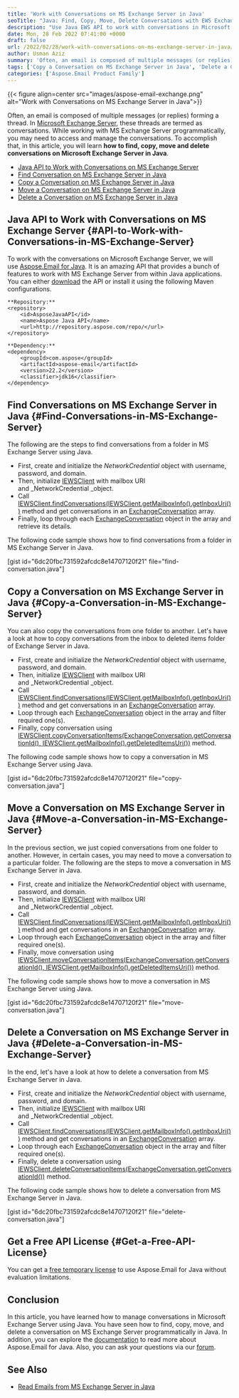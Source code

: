 ```yaml
---
title: 'Work with Conversations on MS Exchange Server in Java'
seoTitle: "Java: Find, Copy, Move, Delete Conversations with EWS Exchange Server"
description: "Use Java EWS API to work with conversations in Microsoft Exchange Server using Java. Find, copy, move, and delete conversations from Exchange Server."
date: Mon, 28 Feb 2022 07:41:00 +0000
draft: false
url: /2022/02/28/work-with-conversations-on-ms-exchange-server-in-java/
author: Usman Aziz
summary: 'Often, an email is composed of multiple messages (or replies) forming a thread. In [Microsoft Exchange Server][1], these threads are termed as conversations. While working with MS Exchange Server programmatically, you may need to access and manage the conversations. To accomplish that, in this article, you will learn **how to find, copy, move and delete conversations on Microsoft Exchange Server in Java**.'
tags: ['Copy a Conversation on MS Exchange Server in Java', 'Delete a Conversation on MS Exchange Server in Java', 'Find Conversation on MS Exchange Server in Java', 'Java API to Work with Conversations on MS Exchange Server', 'Move a Conversation on MS Exchange Server in Java']
categories: ['Aspose.Email Product Family']
---
```




{{< figure align=center src="images/aspose-email-exchange.png" alt="Work with Conversations on MS Exchange Server in Java">}}


Often, an email is composed of multiple messages (or replies) forming a thread. In [Microsoft Exchange Server][2], these threads are termed as conversations. While working with MS Exchange Server programmatically, you may need to access and manage the conversations. To accomplish that, in this article, you will learn **how to find, copy, move and delete conversations on Microsoft Exchange Server in Java**.

*   [Java API to Work with Conversations on MS Exchange Server][3]
*   [Find Conversation on MS Exchange Server in Java][4]
*   [Copy a Conversation on MS Exchange Server in Java][5]
*   [Move a Conversation on MS Exchange Server in Java][6]
*   [Delete a Conversation on MS Exchange Server in Java][7]

## Java API to Work with Conversations on MS Exchange Server {#API-to-Work-with-Conversations-in-MS-Exchange-Server}

To work with the conversations on Microsoft Exchange Server, we will use [Aspose.Email for Java][8]. It is an amazing API that provides a bunch of features to work with MS Exchange Server from within Java applications. You can either [download][9] the API or install it using the following Maven configurations.

```
**Repository:**
<repository>
    <id>AsposeJavaAPI</id>
    <name>Aspose Java API</name>
    <url>http://repository.aspose.com/repo/</url>
</repository>

**Dependency:**
<dependency>
    <groupId>com.aspose</groupId>
    <artifactId>aspose-email</artifactId>
    <version>22.2</version>
    <classifier>jdk16</classifier>
</dependency>
```

## Find Conversations on MS Exchange Server in Java {#Find-Conversations-in-MS-Exchange-Server}

The following are the steps to find conversations from a folder in MS Exchange Server using Java.

*   First, create and initialize the _NetworkCredential_ object with username, password, and domain.
*   Then, initialize [IEWSClient][10] with mailbox URI and _NetworkCredential _object.
*   Call [IEWSClient.findConversations(IEWSClient.getMailboxInfo().getInboxUri())][11] method and get conversations in an [ExchangeConversation][12] array.
*   Finally, loop through each [ExchangeConversation][13] object in the array and retrieve its details.

The following code sample shows how to find conversations from a folder in MS Exchange Server in Java.

\[gist id="6dc20fbc731592afcdc8e14707120f21" file="find-conversation.java"\]

## Copy a Conversation on MS Exchange Server in Java {#Copy-a-Conversation-in-MS-Exchange-Server}

You can also copy the conversations from one folder to another. Let's have a look at how to copy conversations from the inbox to deleted items folder of Exchange Server in Java.

*   First, create and initialize the _NetworkCredential_ object with username, password, and domain.
*   Then, initialize [IEWSClient][14] with mailbox URI and _NetworkCredential _object.
*   Call [IEWSClient.findConversations(IEWSClient.getMailboxInfo().getInboxUri())][15] method and get conversations in an [ExchangeConversation][16] array.
*   Loop through each [ExchangeConversation][17] object in the array and filter required one(s).
*   Finally, copy conversation using [IEWSClient.copyConversationItems(ExchangeConversation.getConversationId(), IEWSClient.getMailboxInfo().getDeletedItemsUri())][18] method.

The following code sample shows how to copy a conversation in MS Exchange Server using Java.

\[gist id="6dc20fbc731592afcdc8e14707120f21" file="copy-conversation.java"\]

## Move a Conversation on MS Exchange Server in Java {#Move-a-Conversation-in-MS-Exchange-Server}

In the previous section, we just copied conversations from one folder to another. However, in certain cases, you may need to move a conversation to a particular folder. The following are the steps to move a conversation in MS Exchange Server in Java.

*   First, create and initialize the _NetworkCredential_ object with username, password, and domain.
*   Then, initialize [IEWSClient][19] with mailbox URI and _NetworkCredential _object.
*   Call [IEWSClient.findConversations(IEWSClient.getMailboxInfo().getInboxUri())][20] method and get conversations in an [ExchangeConversation][21] array.
*   Loop through each [ExchangeConversation][22] object in the array and filter required one(s).
*   Finally, move conversation using [IEWSClient.moveConversationItems(ExchangeConversation.getConversationId(), IEWSClient.getMailboxInfo().getDeletedItemsUri())][23] method.

The following code sample shows how to move a conversation in MS Exchange Server using Java.

\[gist id="6dc20fbc731592afcdc8e14707120f21" file="move-conversation.java"\]

## Delete a Conversation on MS Exchange Server in Java {#Delete-a-Conversation-in-MS-Exchange-Server}

In the end, let's have a look at how to delete a conversation from MS Exchange Server in Java.

*   First, create and initialize the _NetworkCredential_ object with username, password, and domain.
*   Then, initialize [IEWSClient][24] with mailbox URI and _NetworkCredential _object.
*   Call [IEWSClient.findConversations(IEWSClient.getMailboxInfo().getInboxUri())][25] method and get conversations in an [ExchangeConversation][26] array.
*   Loop through each [ExchangeConversation][27] object in the array and filter required one(s).
*   Finally, delete a conversation using [IEWSClient.deleteConversationItems(ExchangeConversation.getConversationId())][28] method.

The following code sample shows how to delete a conversation from MS Exchange Server in Java.

\[gist id="6dc20fbc731592afcdc8e14707120f21" file="delete-conversation.java"\]

## Get a Free API License {#Get-a-Free-API-License}

You can get a [free temporary license][29] to use Aspose.Email for Java without evaluation limitations.

## Conclusion

In this article, you have learned how to manage conversations in Microsoft Exchange Server using Java. You have seen how to find, copy, move, and delete a conversation on MS Exchange Server programmatically in Java. In addition, you can explore the [documentation][30] to read more about Aspose.Email for Java. Also, you can ask your questions via our [forum][31].

## See Also

*   [Read Emails from MS Exchange Server in Java][32]



[1]: https://en.wikipedia.org/wiki/Microsoft_Exchange_Server
[2]: https://en.wikipedia.org/wiki/Microsoft_Exchange_Server
[3]: #API-to-Work-with-Conversations-in-MS-Exchange-Server
[4]: #Find-Conversations-in-MS-Exchange-Server
[5]: #Copy-a-Conversation-in-MS-Exchange-Server
[6]: #Move-a-Conversation-in-MS-Exchange-Server
[7]: #Delete-a-Conversation-in-MS-Exchange-Server
[8]: https://products.aspose.com/email/java/
[9]: https://downloads.aspose.com/email/java/
[10]: https://apireference.aspose.com/email/java/com.aspose.email/IEWSClient
[11]: https://apireference.aspose.com/email/java/com.aspose.email/IEWSClient#findConversations(java.lang.String)
[12]: https://apireference.aspose.com/email/java/com.aspose.email/ExchangeConversation
[13]: https://apireference.aspose.com/email/java/com.aspose.email/ExchangeConversation
[14]: https://apireference.aspose.com/email/java/com.aspose.email/IEWSClient
[15]: https://apireference.aspose.com/email/java/com.aspose.email/IEWSClient#findConversations(java.lang.String)
[16]: https://apireference.aspose.com/email/java/com.aspose.email/ExchangeConversation
[17]: https://apireference.aspose.com/email/java/com.aspose.email/ExchangeConversation
[18]: https://apireference.aspose.com/email/java/com.aspose.email/IEWSClient#copyConversationItems(java.lang.String,%20java.lang.String)
[19]: https://apireference.aspose.com/email/java/com.aspose.email/IEWSClient
[20]: https://apireference.aspose.com/email/java/com.aspose.email/IEWSClient#findConversations(java.lang.String)
[21]: https://apireference.aspose.com/email/java/com.aspose.email/ExchangeConversation
[22]: https://apireference.aspose.com/email/java/com.aspose.email/ExchangeConversation
[23]: https://apireference.aspose.com/email/java/com.aspose.email/IEWSClient#moveConversationItems(java.lang.String,%20java.lang.String)
[24]: https://apireference.aspose.com/email/java/com.aspose.email/IEWSClient
[25]: https://apireference.aspose.com/email/java/com.aspose.email/IEWSClient#findConversations(java.lang.String)
[26]: https://apireference.aspose.com/email/java/com.aspose.email/ExchangeConversation
[27]: https://apireference.aspose.com/email/java/com.aspose.email/ExchangeConversation
[28]: https://apireference.aspose.com/email/java/com.aspose.email/IEWSClient#deleteConversationItems(java.lang.String)
[29]: https://purchase.aspose.com/temporary-license
[30]: https://docs.aspose.com/email/java/
[31]: https://forum.aspose.com/
[32]: https://blog.aspose.com/2021/03/22/read-emails-from-ms-exchange-server-using-java/




